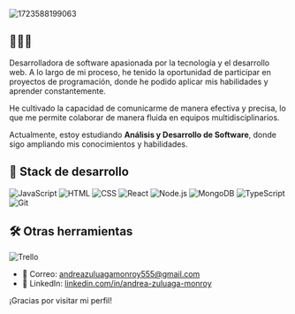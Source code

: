 ![1723588199063](https://github.com/user-attachments/assets/36c238d7-63db-467d-88f4-e63ccc98dfe4)

## 👩🏻‍💻 

Desarrolladora de software apasionada por la tecnología y el desarrollo web. A lo largo de mi proceso, he tenido la oportunidad de participar en proyectos de programación, donde he podido aplicar mis habilidades y aprender constantemente.

He cultivado la capacidad de comunicarme de manera efectiva y precisa, lo que me permite colaborar de manera fluida en equipos multidisciplinarios.

Actualmente, estoy estudiando **Análisis y Desarrollo de Software**, donde sigo ampliando mis conocimientos y habilidades.

## 🍃 Stack de desarrollo

![JavaScript](https://img.shields.io/badge/-JavaScript-F7DF1E?style=flat-square&logo=javascript&logoColor=white) 
![HTML](https://img.shields.io/badge/-HTML-E34F26?style=flat-square&logo=html5&logoColor=white) 
![CSS](https://img.shields.io/badge/-CSS-1572B6?style=flat-square&logo=css3&logoColor=white) 
![React](https://img.shields.io/badge/-React-61DAFB?style=flat-square&logo=react&logoColor=white) 
![Node.js](https://img.shields.io/badge/-Node.js-8CC84B?style=flat-square&logo=node.js&logoColor=white) 
![MongoDB](https://img.shields.io/badge/-MongoDB-47A248?style=flat-square&logo=mongodb&logoColor=white) 
![TypeScript](https://img.shields.io/badge/-TypeScript-3178C6?style=flat-square&logo=typescript&logoColor=white)
![Git](https://img.shields.io/badge/-Git-F05032?style=flat-square&logo=git&logoColor=white)

## 🛠️ Otras herramientas

![Trello](https://img.shields.io/badge/-Trello-0079BF?style=flat-square&logo=trello&logoColor=white)

- 📧 Correo: [andreazuluagamonroy555@gmail.com](mailto:andreazuluagamonroy555@gmail.com)  
- 💼 LinkedIn: [linkedin.com/in/andrea-zuluaga-monroy](https://linkedin.com/in/andrea-zuluaga-monroy)

¡Gracias por visitar mi perfil!
